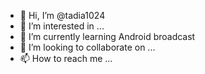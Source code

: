 - 👋 Hi, I’m @tadia1024
- 👀 I’m interested in ...
- 🌱 I’m currently learning Android broadcast
- 💞️ I’m looking to collaborate on ...
- 📫 How to reach me ...

<!---
tadia1024/tadia1024 is a ✨ special ✨ repository because its `README.md` (this file) appears on your GitHub profile.
You can click the Preview link to take a look at your changes.
--->
